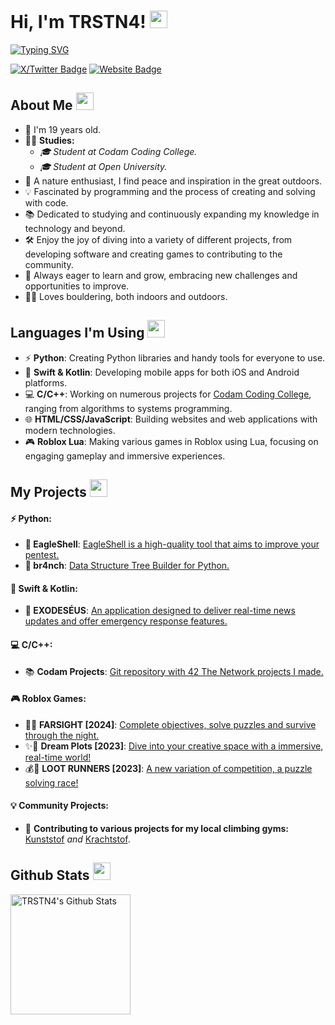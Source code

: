 
# Hi, I'm TRSTN4! <img src="https://media.giphy.com/media/hvRJCLFzcasrR4ia7z/giphy.gif" width="28"/>
[![Typing SVG](https://readme-typing-svg.herokuapp.com?font=Caveat&color=%93f56f31&size=25&height=40&lines=Nice+to+meet+you!;I'm+a+Software+Engineer.;Student+@+Codam+Coding+College;Student+@+Open+University;)
](https://git.io/typing-svg)

[![X/Twitter Badge](https://img.shields.io/badge/-@TRSTN48-010a0e?style=flat-square&logo=X&logoColor=white)](https://twitter.com/TRSTN48)
[![Website Badge](https://img.shields.io/badge/TRSTN4.com-074d68?style=flat-square&logo=google-chrome&logoColor=white)](https://www.TRSTN4.com/)

## About Me <img src="https://c.tenor.com/uZFq07-ujK8AAAAi/man-shrugging-joypixels.gif" width="28"/>
* 📆 I'm 19 years old.
* 🧑‍🎓 **Studies:**
  * _🎓 Student at Codam Coding College._
  * _🎓 Student at Open University._
* 🍃 A nature enthusiast, I find peace and inspiration in the great outdoors.
* 💡 Fascinated by programming and the process of creating and solving with code.
* 📚 Dedicated to studying and continuously expanding my knowledge in technology and beyond.
* 🛠️ Enjoy the joy of diving into a variety of different projects, from developing software and creating games to contributing to the community.
* 🌱 Always eager to learn and grow, embracing new challenges and opportunities to improve.
* 🧗‍♂️ Loves bouldering, both indoors and outdoors.
<p align="center">


## Languages I'm Using <img src="https://media.tenor.com/A-1z4jlGrXgAAAAi/onay2.gif" width="28"/>
- ⚡ **Python**: Creating Python libraries and handy tools for everyone to use.
- 📱 **Swift & Kotlin**: Developing mobile apps for both iOS and Android platforms.
- 💻 **C/C++**: Working on numerous projects for [Codam Coding College](https://codam.nl), ranging from algorithms to systems programming.
- 🌐 **HTML/CSS/JavaScript**: Building websites and web applications with modern technologies.
- 🎮 **Roblox Lua**: Making various games in Roblox using Lua, focusing on engaging gameplay and immersive experiences.
<p align="center">


## My Projects <img src="https://media.tenor.com/dmYlPVcctp8AAAAi/discord-emoji.gif" width="28"/>
#### ⚡ **Python:**
- **🦅 EagleShell**: [EagleShell is a high-quality tool that aims to improve your pentest.](https://github.com/TRSTN4/EagleShell)
- **🌳 br4nch**: [Data Structure Tree Builder for Python.](https://github.com/TRSTN4/br4nch)
#### 📱 **Swift & Kotlin:**
- **🚨 EXODESÉUS**: [An application designed to deliver real-time news updates and offer emergency response features.](https://github.com/TRSTN4/EXODESEUS)
#### 💻 **C/C++:**
- 📚 **Codam Projects**: [Git repository with 42 The Network projects I made.](https://github.com/TRSTN4/42CodamProjects)
#### 🎮 **Roblox Games:**
- 🔦🌲 **FARSIGHT [2024]**: [Complete objectives, solve puzzles and survive through the night.](https://www.roblox.com/games/15025258839/STORY-FARSIGHT)
- ✨🏡 **Dream Plots [2023]**: [Dive into your creative space with a immersive, real-time world!](https://www.roblox.com/games/13827214218/Dream-Plots)
- 💰🏃 **LOOT RUNNERS [2023]**: [A new variation of competition, a puzzle solving race!](https://www.roblox.com/games/12929417892/LOOT-RUNNERS)
#### 💡 **Community Projects:**
- 🧗 **Contributing to various projects for my local climbing gyms:** [Kunststof](https://github.com/TRSTN4/Kunststof) _and_ [Krachtstof](https://github.com/TRSTN4/Krachtstof).
<p align="center">


## Github Stats <img src="https://c.tenor.com/ZULdaf8iCHgAAAAi/100-discord.gif" width="28"/>
  
 <a href="https://github.com/TRSTN4/"><img alt="TRSTN4's Github Stats" src="https://denvercoder1-github-readme-stats.vercel.app/api/?username=TRSTN4&show_icons=true&count_private=true&theme=react&hide_border=true&bg_color=1F222E&title_color=f56f31&icon_color=f56f31" height="192px"/></a>
